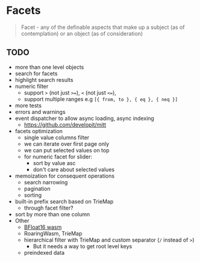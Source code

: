 # Facets

> Facet - any of the definable aspects that make up a subject (as of contemplation) or an object (as of consideration)

## TODO

- more than one level objects
- search for facets
- highilght search results
- numeric filter
  - support `>` (not just `>=`), `<` (not just `<=`),
  - support multiple ranges e.g `[{ from, to }, { eq }, { neq }]`
- more tests
- errors and warnings
- event dispatcher to allow async loading, async indexing
  - https://github.com/developit/mitt
- facets optimization
  - single value columns filter
  - we can iterate over first page only
  - we can put selected values on top
  - for numeric facet for slider:
    - sort by value asc
    - don't care about selected values
- memoization for consequent operations
  - search narrowing
  - pagination
  - sorting
- built-in prefix search based on TrieMap
  - through facet filter?
- sort by more than one column
- Other
  - [BFloat16 wasm](https://github.com/tc39/proposal-float16array/issues/7)
  - RoaringWasm, TrieMap
  - hierarchical filter with TrieMap and custom separator (`/` instead of `>`)
    - But it needs a way to get root level keys
  - preindexed data
